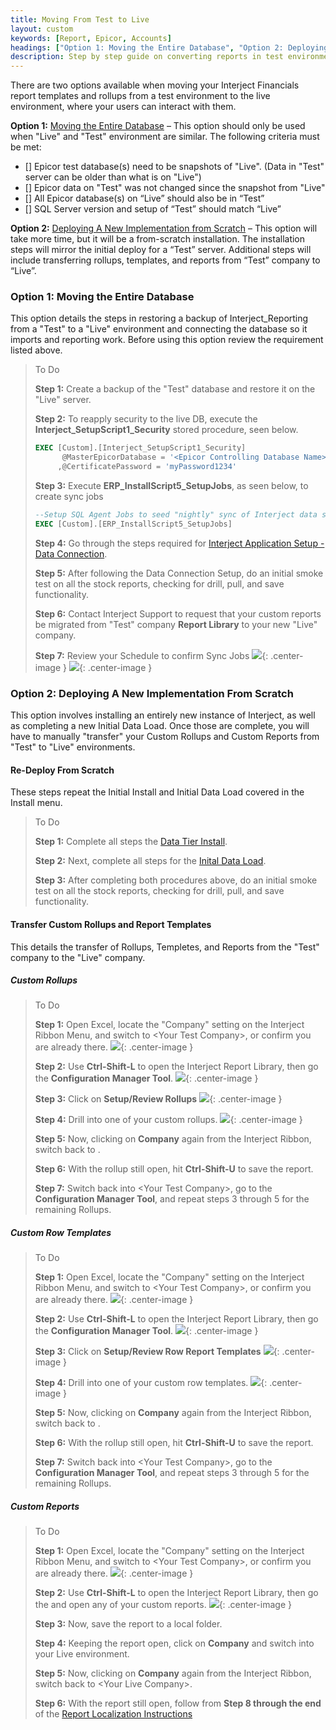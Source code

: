 ```yaml
---
title: Moving From Test to Live
layout: custom
keywords: [Report, Epicor, Accounts]
headings: ["Option 1: Moving the Entire Database", "Option 2: Deploying A New Implementation From Scratch", "Re-Deploy From Scratch", "Transfer Custom Rollups and Report Templates", "Custom Rollups", "Custom Row Templates", "Custom Reports"]
description: Step by step guide on converting reports in test environments to reports in live environments.
---
```

There are two options available when moving your Interject Financials report templates and rollups from a test environment to the live environment, where your users can interact with them.

**Option 1:** [Moving the Entire Database](/bApps/bFinancials/Test2Live.html#option-1-moving-the-entire-database) – This option should only be used when "Live" and "Test" environment are similar. The following criteria must be met:

- [] Epicor test database(s) need to be snapshots of "Live". (Data in "Test" server can be older than what is on "Live") 
- [] Epicor data on "Test" was not changed since the snapshot from "Live" 
- [] All Epicor database(s) on “Live” should also be in “Test” 
- [] SQL Server version and setup of “Test” should match “Live”

**Option 2:** [Deploying A New Implementation from Scratch](/bApps/bFinancials/Test2Live.html#option-2-deploying-a-new-implementation-from-scratch) – This option will take more time, but it will be a from-scratch installation. The installation steps will mirror the initial deploy for a “Test” server.  Additional steps will include transferring rollups, templates, and reports from “Test” company to “Live”.   

### Option 1: Moving the Entire Database

This option details the steps in restoring a backup of Interject_Reporting from a "Test" to a "Live" environment and connecting the database so it imports and reporting work. Before using this option review the requirement listed above. 

> To Do
>
> **Step 1:** Create a backup of the "Test" database and restore it on the "Live" server.
>
> **Step 2:** To reapply security to the live DB, execute the **Interject_SetupScript1_Security** stored procedure, seen below.
> ```SQL
> EXEC [Custom].[Interject_SetupScript1_Security]
>       @MasterEpicorDatabase = '<Epicor Controlling Database Name>'
>      ,@CertificatePassword = 'myPassword1234'
> ```
> **Step 3:** Execute **ERP_InstallScript5_SetupJobs**, as seen below, to create sync jobs
> ```SQL
> --Setup SQL Agent Jobs to seed "nightly" sync of Interject data store
> EXEC [Custom].[ERP_InstallScript5_SetupJobs]
> ```
> **Step 4:** Go through the steps required for [Interject Application Setup - Data Connection](https://docs.gointerject.com/bApps/bFinancials/InitialDataLoad.html#steps-required-for-interject-application-setup---data-connection).
>
> **Step 5:** After following the Data Connection Setup, do an initial smoke test on all the stock reports, checking for drill, pull, and save functionality.
>
> **Step 6:** Contact Interject Support to request that your custom reports be migrated from "Test" company **Report Library** to your new "Live" company.
>
> **Step 7:** Review your Schedule to confirm Sync Jobs
> ![](/images/Config/SchedulerReportLib.png){: .center-image }
> ![](/images/Config/SchedulerTool.png){: .center-image }
>

### Option 2: Deploying A New Implementation From Scratch
This option involves installing an entirely new instance of Interject, as well as completing a new Initial Data Load. Once those are complete, you will have to manually "transfer" your Custom Rollups and Custom Reports from "Test" to "Live" environments.


#### Re-Deploy From Scratch
These steps repeat the Initial Install and Initial Data Load covered in the Install menu.  

> To Do
>
> **Step 1:** Complete all steps the [Data Tier Install](https://docs.gointerject.com/bApps/bFinancials/Technical-Install.html).
>
> **Step 2:** Next, complete all steps for the [Inital Data Load](https://docs.gointerject.com/bApps/bFinancials/InitialDataLoad.html#begin-data-load).
>
> **Step 3:** After completing both procedures above, do an initial smoke test on all the stock reports, checking for drill, pull, and save functionality.
>
> 

#### Transfer Custom Rollups and Report Templates

This details the transfer of Rollups, Templetes, and Reports from the "Test" company to the "Live" company. 

##### Custom Rollups

> To Do
>
> **Step 1:** Open Excel, locate the "Company" setting on the Interject Ribbon Menu, and switch to \<Your Test Company\>, or confirm you are already there. 
> ![](/images/Config/CompanyButton.png){: .center-image }
>
> **Step 2:** Use **Ctrl-Shift-L** to open the Interject Report Library, then go the **Configuration Manager Tool**.
> ![](/images/Config/ConfigMGR.png){: .center-image }
>
> **Step 3:** Click on **Setup/Review Rollups**
> ![](/images/Config/SetupRollups.png){: .center-image }
>
> **Step 4:** Drill into one of your custom rollups.
> ![](/images/Config/CustomRollup.png){: .center-image }
>
> **Step 5:** Now, clicking on **Company** again from the Interject Ribbon, switch back to <Your Live Company>.
>
> **Step 6:** With the rollup still open, hit **Ctrl-Shift-U** to save the report.
>
> **Step 7:** Switch back into \<Your Test Company\>, go to the **Configuration Manager Tool**, and repeat steps 3 through 5 for the remaining Rollups.
>
>

##### Custom Row Templates 

> To Do
>
> **Step 1:** Open Excel, locate the "Company" setting on the Interject Ribbon Menu, and switch to \<Your Test Company\>, or confirm you are already there. 
> ![](/images/Config/CompanyButton.png){: .center-image }
>
> **Step 2:** Use **Ctrl-Shift-L** to open the Interject Report Library, then go the **Configuration Manager Tool**.
> ![](/images/Config/ConfigMGR.png){: .center-image }
>
> **Step 3:** Click on **Setup/Review Row Report Templates**
> ![](/images/Config/SetupRowTemp.png){: .center-image }
>
> **Step 4:** Drill into one of your custom row templates.
> ![](/images/Config/CustomRowTemp.png){: .center-image }
>
> **Step 5:** Now, clicking on **Company** again from the Interject Ribbon, switch back to <Your Live Company>.
>
> **Step 6:** With the rollup still open, hit **Ctrl-Shift-U** to save the report.
>
> **Step 7:** Switch back into \<Your Test Company\>, go to the **Configuration Manager Tool**, and repeat steps 3 through 5 for the remaining Rollups.
>
>

##### Custom Reports 

> To Do
>
> **Step 1:** Open Excel, locate the "Company" setting on the Interject Ribbon Menu, and switch to \<Your Test Company\>, or confirm you are already there. 
> ![](/images/Config/CompanyButton.png){: .center-image }
>
> **Step 2:** Use **Ctrl-Shift-L** to open the Interject Report Library, then go the and open any of your custom reports.
> ![](/images/Config/OpenCustReport.png){: .center-image }
>
> **Step 3:** Now, save the report to a local folder.
>
> **Step 4:** Keeping the report open, click on **Company** and switch into your Live environment.
>
> **Step 5:** Now, clicking on **Company** again from the Interject Ribbon, switch back to \<Your Live Company\>.
>
> **Step 6:** With the report still open, follow from **Step 8 through the end** of the [Report Localization Instructions](https://docs.gointerject.com/bApps/bFinancials/Localize.html)
>
>
